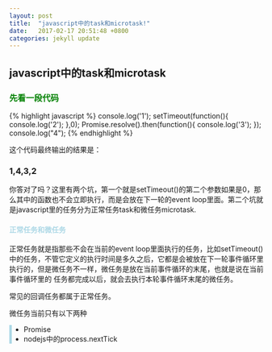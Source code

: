 ```yaml
---
layout: post
title:  "javascript中的task和microtask!"
date:   2017-02-17 20:51:48 +0800
categories: jekyll update
---
```

<h2>javascript中的task和microtask</h2>

<h3 style="color: green">先看一段代码</h3>
{% highlight javascript %}
    console.log('1');
    setTimeout(function(){
      console.log('2');
     },0);
    Promise.resolve().then(function(){
       console.log('3');
      });
    console.log("4");
{% endhighlight %}

这个代码最终输出的结果是：
<h3>1,4,3,2</h3>

你答对了吗？这里有两个坑，第一个就是setTimeout()的第二个参数如果是0，那么其中的函数也不会立即执行，而是会放在下一轮的event loop里面。第二个坑就是javascript里的任务分为正常任务task和微任务microtask.

<h4 style="color: lightblue">正常任务和微任务</h4>
  正常任务就是指那些不会在当前的event loop里面执行的任务，比如setTimeout()中的任务，不管它定义的执行时间是多久之后，它都是会被放在下一轮事件循环里执行的，但是微任务不一样，微任务是放在当前事件循环的末尾，也就是说在当前事件循环里的
任务都完成以后，就会去执行本轮事件循环末尾的微任务。

常见的回调任务都属于正常任务。

微任务当前只有以下两种
<div style="border-left: 5px solid lightblue;color: light" >
  <ul>
  <li>Promise</li>
  <li>nodejs中的process.nextTick</li>
</ul>
</div>


